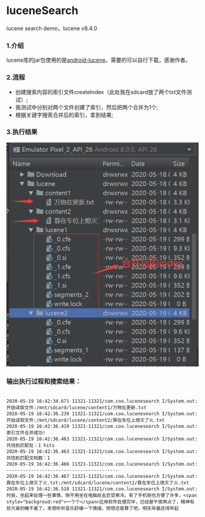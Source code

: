 # luceneSearch
lucene search demo，lucene v8.4.0


### 1.介绍

lucene库的jar包使用的是[android-lucene](https://github.com/shashavali-d/android-lucene)，需要的可以自行下载，感谢作者。

### 2.流程

   - 创建搜索内容的索引文件createIndex（此处我在sdcard放了两个txt文件测试）;
   - 我测试中分别对两个文件创建了索引，然后把两个合并为1个;
   - 根据关键字搜索合并后的索引，拿到结果;

### 3.执行结果

![result](https://github.com/hanxiaofeng/luceneSearch/blob/master/image/result.png "result")

### 输出执行过程和搜索结果：

```

2020-05-19 16:42:34.671 11321-11321/com.coo.lucenesearch I/System.out: 开始读取文件:/mnt/sdcard/lucene/content1/万物在更新.txt
2020-05-19 16:42:36.239 11321-11321/com.coo.lucenesearch I/System.out: 开始读取文件:/mnt/sdcard/lucene/content2/靠在车位上熄灭了火.txt
2020-05-19 16:42:36.419 11321-11321/com.coo.lucenesearch I/System.out: 索引文件合并成功!
2020-05-19 16:42:36.463 11321-11321/com.coo.lucenesearch I/System.out: 共找到匹配处：1 hits
2020-05-19 16:42:36.463 11321-11321/com.coo.lucenesearch I/System.out: 共找到匹配文档数：1
2020-05-19 16:42:36.466 11321-11321/com.coo.lucenesearch I/System.out: -----------------------------------------
2020-05-19 16:42:36.467 11321-11321/com.coo.lucenesearch I/System.out: 靠在车位上熄灭了火.txt:/mnt/sdcard/lucene/content2/靠在车位上熄灭了火.txt
2020-05-19 16:42:36.518 11321-11321/com.coo.lucenesearch I/System.out: 时辰，坐起来处理一些事情，倒不用坐在电脑前去忍受寒冷。有了手机倒也方便了许多，<span style="backgroud:red">一个个</span>应用软件处理完毕，已经是午夜两点了，精神有些亢奋的睡不着了。本想听听音乐舒缓一下情绪，想想还是算了吧，明天早晨还得早起

```